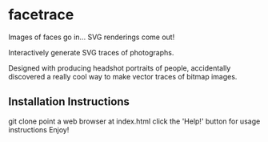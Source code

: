 # facetrace
Images of faces go in... SVG renderings come out!

Interactively generate SVG traces of photographs. 

Designed with producing headshot portraits of people, accidentally discovered a really cool way to make vector traces of bitmap images.

## Installation Instructions

git clone
point a web browser at index.html
click the 'Help!' button for usage instructions
Enjoy!
